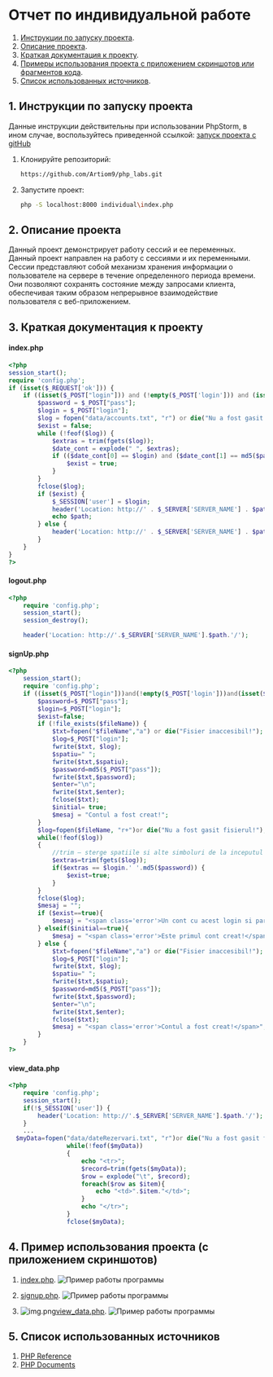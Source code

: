 # Отчет по индивидуальной работе

1. [Инструкции по запуску проекта](#1-инструкции-по-запуску-проекта).
2. [Описание проекта](#2-описание-проекта).
3. [Краткая документация к проекту](#3-краткая-документация-к-проекту).
4. [Примеры использования проекта с приложением скриншотов или фрагментов кода](#4-пример-использования-проекта-с-приложением-скриншотов).
5. [Список использованных источников](#5-список-использованных-источников).

## 1. Инструкции по запуску проекта

Данные инструкции действительны при использовании PhpStorm, в ином случае, воспользуйтесь приведенной ссылкой:
[запуск проекта с gitHub](https://www.youtube.com/watch?v=6N6JFynR0gM)

1. Клонируйте репозиторий:
   ```bash
   https://github.com/Artiom9/php_labs.git
2. Запустите проект:
   <!-- Если у вас есть веб-сервер (например, Apache или Nginx), настройте его так, чтобы корневой каталог указывал на
   каталог вашего проекта.  
   Если у вас нет веб-сервера, вы можете использовать встроенный сервер PHP для тестирования: -->
   ```bash 
   php -S localhost:8000 individual\index.php

## 2. Описание проекта

Данный проект демонстрирует работу сессий и ее переменных.
Данный проект направлен на работу с сессиями и их переменными. Сессии представляют собой механизм хранения информации о пользователе на сервере в течение определенного
периода времени. Они позволяют сохранять состояние между запросами клиента, обеспечивая таким образом непрерывное
взаимодействие пользователя с веб-приложением.

## 3. Краткая документация к проекту

#### index.php

```php
<?php
session_start();
require 'config.php';
if (isset($_REQUEST['ok'])) {
    if ((isset($_POST["login"])) and (!empty($_POST['login'])) and (isset($_POST["pass"])) and (!empty($_POST['pass']))) {
        $password = $_POST["pass"];
        $login = $_POST["login"];
        $log = fopen("data/accounts.txt", "r") or die("Nu a fost gasit fisierul!");
        $exist = false;
        while (!feof($log)) {
            $extras = trim(fgets($log));
            $date_cont = explode(" ", $extras);
            if (($date_cont[0] == $login) and ($date_cont[1] == md5($password))) {
                $exist = true;
            }
        }
        fclose($log);
        if ($exist) {
            $_SESSION['user'] = $login;
            header('Location: http://' . $_SERVER['SERVER_NAME'] . $path . '/view_data.php');
            echo $path;
        } else {
            header('Location: http://' . $_SERVER['SERVER_NAME'] . $path . '/');
        }
    }
}
?>

```

#### logout.php

```php
<?php
    require 'config.php';
    session_start();
    session_destroy();

    header('Location: http://'.$_SERVER['SERVER_NAME'].$path.'/');
```

#### signUp.php

```php
<?php
	session_start(); 
	require 'config.php';
	if ((isset($_POST["login"]))and(!empty($_POST['login']))and(isset($_POST["pass"]))and(!empty($_POST['pass']))) {
		$password=$_POST["pass"];
		$login=$_POST["login"];
		$exist=false;
		if (!file_exists($fileName)) {
			$txt=fopen("$fileName","a") or die("Fisier inaccesibil!");
			$log=$_POST["login"];
			fwrite($txt, $log);
			$spatiu=" ";
			fwrite($txt,$spatiu);
			$password=md5($_POST["pass"]);
			fwrite($txt,$password);
			$enter="\n";
			fwrite($txt,$enter);
			fclose($txt);
			$initial= true;
			$mesaj = "Contul a fost creat!";
		}
		$log=fopen($fileName, "r+")or die("Nu a fost gasit fisierul!");
		while(!feof($log))
		{
			//trim — sterge spatiile si alte simboluri de la inceputul si sfarsitul sirului
			$extras=trim(fgets($log));
			if($extras == $login.' '.md5($password)) {
				$exist=true;
			}
		}
		fclose($log);
		$mesaj = "";
		if ($exist==true){
			$mesaj = "<span class='error'>Un cont cu acest login si parola deja exista!!!<br />Introdu alte date pentru inregistrare!</span>";
		} elseif($initial==true){
			$mesaj = "<span class='error'>Este primul cont creat!</span>";
		} else {
			$txt=fopen("$fileName","a") or die("Fisier inaccesibil!");
			$log=$_POST["login"];
			fwrite($txt, $log);
			$spatiu=" ";
			fwrite($txt,$spatiu);
			$password=md5($_POST["pass"]);
			fwrite($txt,$password);
			$enter="\n";
			fwrite($txt,$enter);
			fclose($txt);
			$mesaj = "<span class='error'>Contul a fost creat!</span>";
		}
	}
?>
```

#### view_data.php

```php
<?php 
    require 'config.php';
    session_start(); 
    if(!$_SESSION['user']) { 
        header('Location: http://'.$_SERVER['SERVER_NAME'].$path.'/');
    }   
    ...
  $myData=fopen("data/dateRezervari.txt", "r")or die("Nu a fost gasit fisierul!");
                while(!feof($myData))
                {
                    echo "<tr>";
                    $record=trim(fgets($myData));
                    $row = explode("\t", $record);
                    foreach($row as $item){
                        echo "<td>".$item."</td>";
                    }
                    echo "</tr>";
                }
                fclose($myData);
````


## 4. Пример использования проекта (с приложением скриншотов)

1. [index.php](#indexphp).
   ![Пример работы программы](admin/images/img.png)

2. [signup.php](#signupphp).
   ![Пример работы программы](admin/images/img_1.png)

3. ![img.png](img.png)[view_data.php](#view_dataphp).
   ![Пример работы программы](admin/images/img_2.png)


## 5. Список использованных источников

1. [PHP Reference](https://www.w3schools.com/php/php_ref_overview.asp)
2. [PHP Documents](https://yaaver.com/php-help/)
